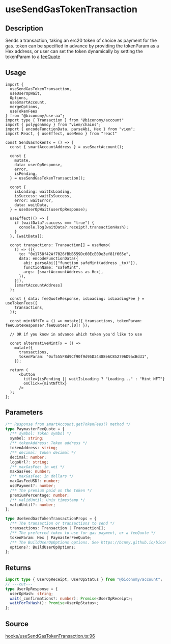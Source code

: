 # useSendGasTokenTransaction

## Description

Sends a transaction, taking an erc20 token of choice as payment for the gas. token can be specified in advance by providing the tokenParam as a Hex address, or user can set the token dynamically by setting the tokenParam to a [feeQuote](/react/useTokenFees)

## Usage

```tsx twoslash
import {
  useSendGasTokenTransaction,
  useUserOpWait,
  Options,
  useSmartAccount,
  mergeOptions,
  useTokenFees
} from "@biconomy/use-aa";
import type { Transaction } from "@biconomy/account"
import { polygonAmoy } from "viem/chains";
import { encodeFunctionData, parseAbi, Hex } from "viem";
import React, { useEffect, useMemo } from "react"

const SendGasTokenTx = () => {
  const { smartAccountAddress } = useSmartAccount();

  const {
    mutate,
    data: userOpResponse,
    error,
    isPending,
  } = useSendGasTokenTransaction();

  const {
    isLoading: waitIsLoading,
    isSuccess: waitIsSuccess,
    error: waitError,
    data: waitData,
  } = useUserOpWait(userOpResponse);

  useEffect(() => {
    if (waitData?.success === "true") {
      console.log(waitData?.receipt?.transactionHash);
    }
  }, [waitData]);

  const transactions: Transaction[] = useMemo(
    () => ([{
      to: "0x1758f42Af7026fBbB559Dc60EcE0De3ef81f665e",
      data: encodeFunctionData({
        abi: parseAbi(["function safeMint(address _to)"]),
        functionName: "safeMint",
        args: [smartAccountAddress as Hex],
      }),
    }]),
    [smartAccountAddress]
  );

  const { data: feeQuoteResponse, isLoading: isLoadingFee } = useTokenFees({
    transactions,
  });

  const mintNftTx = () => mutate({ transactions, tokenParam: feeQuoteResponse?.feeQuotes?.[0]! });

  // OR if you know in advance which token you'd like to use

  const alternativeMintTx = () =>
    mutate({
      transactions,
      tokenParam: "0xf555F8d9Cf90f9d95D34488e6C852796D9acBd31",
    });

  return (
      <button
        title={isPending || waitIsLoading ? "Loading..." : "Mint NFT"}
        onClick={mintNftTx}
      />
  );
};
```

## Parameters

```ts
/** Response from smartAccount.getTokenFees() method */
type PaymasterFeeQuote = {
  /** symbol: Token symbol */
  symbol: string;
  /** tokenAddress: Token address */
  tokenAddress: string;
  /** decimal: Token decimal */
  decimal: number;
  logoUrl?: string;
  /** maxGasFee: in wei */
  maxGasFee: number;
  /** maxGasFee: in dollars */
  maxGasFeeUSD?: number;
  usdPayment?: number;
  /** The premium paid on the token */
  premiumPercentage: number;
  /** validUntil: Unix timestamp */
  validUntil?: number;
};

type UseSendGasTokenTransactionProps = {
  /** The transaction or transactions to send */
  transactions: Transaction | Transaction[];
  /** The preferred token to use for gas payment, or a feeQuote */
  tokenParam: Hex | PaymasterFeeQuote;
  /** The BuildUserOpOptions options. See https://bcnmy.github.io/biconomy-client-sdk/types/BuildUserOpOptions.html for further detail */
  options?: BuildUserOpOptions;
};
```

## Returns

```ts twoslash
import type { UserOpReceipt, UserOpStatus } from "@biconomy/account";
// ---cut---
type UserOpResponse = {
  userOpHash: string;
  wait(_confirmations?: number): Promise<UserOpReceipt>;
  waitForTxHash(): Promise<UserOpStatus>;
};
```


## Source

[hooks/useSendGasTokenTransaction.ts:96](https://github.com/bcnmy/useAA/blob/main/src/hooks/useSendGasTokenTransaction.ts#L96)
